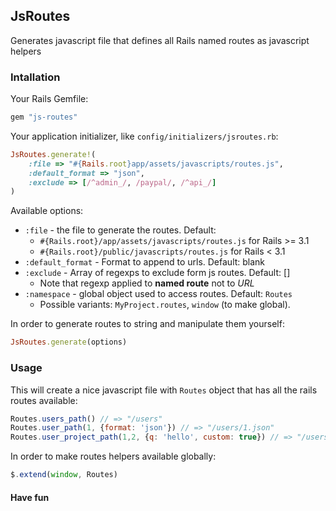 ## JsRoutes

Generates javascript file that defines all Rails named routes as javascript helpers

### Intallation

Your Rails Gemfile:

``` ruby
gem "js-routes"
```

Your application initializer, like `config/initializers/jsroutes.rb`:

``` ruby
JsRoutes.generate!(
    :file => "#{Rails.root}app/assets/javascripts/routes.js",
    :default_format => "json",
    :exclude => [/^admin_/, /paypal/, /^api_/]
)
```

Available options:

* `:file` - the file to generate the routes. Default: 
  * `#{Rails.root}/app/assets/javascripts/routes.js` for Rails >= 3.1
  * `#{Rails.root}/public/javascripts/routes.js` for Rails < 3.1
* `:default_format` - Format to append to urls. Default: blank
* `:exclude` - Array of regexps to exclude form js routes. Default: []
  * Note that regexp applied to **named route** not to *URL*
* `:namespace` - global object used to access routes. Default: `Routes`
  * Possible variants: `MyProject.routes`, `window` (to make global).

In order to generate routes to string and manipulate them yourself:

``` ruby
JsRoutes.generate(options)
```

### Usage

This will create a nice javascript file with `Routes` object that has all the rails routes available:

``` js
Routes.users_path() // => "/users"
Routes.user_path(1, {format: 'json'}) // => "/users/1.json"
Routes.user_project_path(1,2, {q: 'hello', custom: true}) // => "/users/1/projects/2?q=hello&custom=true"
```

In order to make routes helpers available globally:

``` js
$.extend(window, Routes)
```

#### Have fun 
